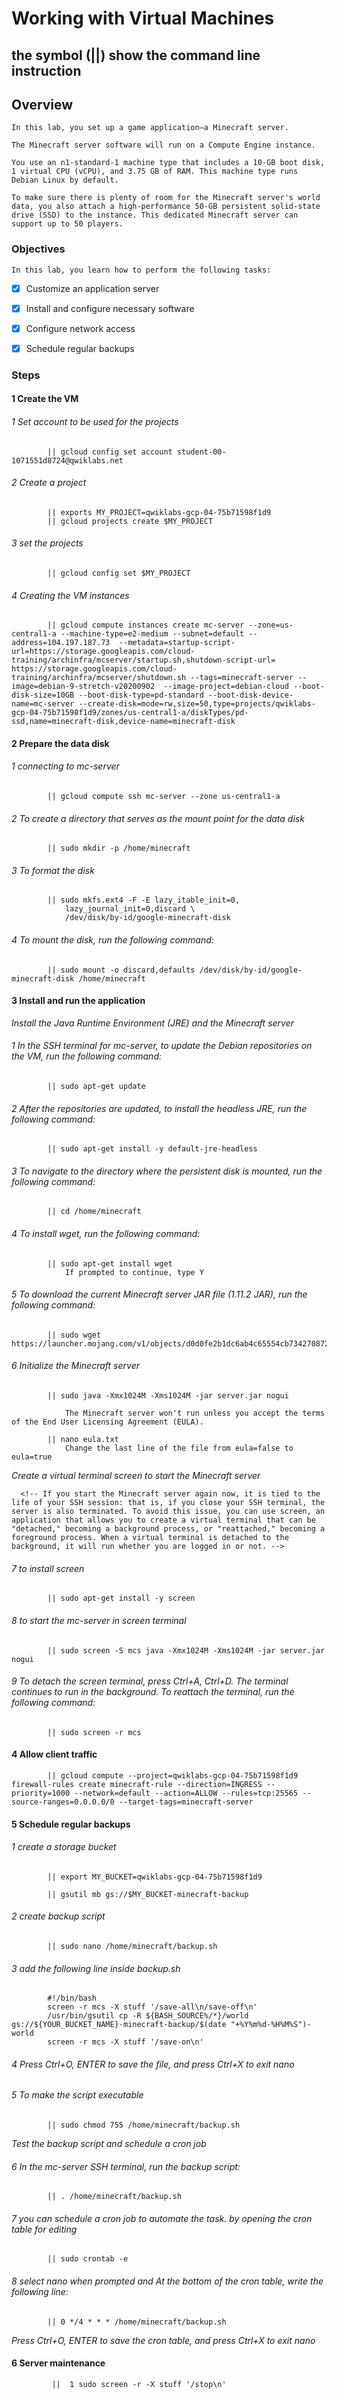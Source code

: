 # Working with Virtual Machines

## the symbol (||) show the command line instruction

## Overview
    In this lab, you set up a game application—a Minecraft server.

    The Minecraft server software will run on a Compute Engine instance.

    You use an n1-standard-1 machine type that includes a 10-GB boot disk, 1 virtual CPU (vCPU), and 3.75 GB of RAM. This machine type runs Debian Linux by default.

    To make sure there is plenty of room for the Minecraft server's world data, you also attach a high-performance 50-GB persistent solid-state drive (SSD) to the instance. This dedicated Minecraft server can support up to 50 players.

### Objectives
    In this lab, you learn how to perform the following tasks:

   - [x] Customize an application server

   - [x] Install and configure necessary software

   - [x] Configure network access

   - [x] Schedule regular backups

### Steps

#### 1 Create the VM

######  1 Set account to be used for the projects

            || gcloud config set account student-00-1071551d8724@qwiklabs.net

######  2 Create a project

            || exports MY_PROJECT=qwiklabs-gcp-04-75b71598f1d9
            || gcloud projects create $MY_PROJECT

######  3 set the projects 
            || gcloud config set $MY_PROJECT

######  4 Creating the VM instances 

            || gcloud compute instances create mc-server --zone=us-central1-a --machine-type=e2-medium --subnet=default --address=104.197.187.73  --metadata=startup-script-url=https://storage.googleapis.com/cloud-training/archinfra/mcserver/startup.sh,shutdown-script-url= https://storage.googleapis.com/cloud-training/archinfra/mcserver/shutdown.sh --tags=minecraft-server --image=debian-9-stretch-v20200902  --image-project=debian-cloud --boot-disk-size=10GB --boot-disk-type=pd-standard --boot-disk-device-name=mc-server --create-disk=mode=rw,size=50,type=projects/qwiklabs-gcp-04-75b71598f1d9/zones/us-central1-a/diskTypes/pd-ssd,name=minecraft-disk,device-name=minecraft-disk

#### 2 Prepare the data disk

###### 1 connecting to mc-server

            || gcloud compute ssh mc-server --zone us-central1-a

###### 2 To create a directory that serves as the mount point for the data disk

            || sudo mkdir -p /home/minecraft

###### 3 To format the disk

            || sudo mkfs.ext4 -F -E lazy_itable_init=0,
                lazy_journal_init=0,discard \
                /dev/disk/by-id/google-minecraft-disk

###### 4 To mount the disk, run the following command:

            || sudo mount -o discard,defaults /dev/disk/by-id/google-minecraft-disk /home/minecraft

#### 3 Install and run the application

   *Install the Java Runtime Environment (JRE) and the Minecraft server*

###### 1 In the SSH terminal for mc-server, to update the Debian repositories on the VM, run the following command:

            || sudo apt-get update
###### 2 After the repositories are updated, to install the headless JRE, run the following command:

            || sudo apt-get install -y default-jre-headless
###### 3 To navigate to the directory where the persistent disk is mounted, run the following command:

            || cd /home/minecraft
###### 4 To install wget, run the following command:

            || sudo apt-get install wget
                If prompted to continue, type Y

###### 5 To download the current Minecraft server JAR file (1.11.2 JAR), run the following command:

            || sudo wget https://launcher.mojang.com/v1/objects/d0d0fe2b1dc6ab4c65554cb734270872b72dadd6/server.jar

###### 6 Initialize the Minecraft server

            || sudo java -Xmx1024M -Xms1024M -jar server.jar nogui

                The Minecraft server won't run unless you accept the terms of the End User Licensing Agreement (EULA).

            || nano eula.txt
                Change the last line of the file from eula=false to eula=true

   _Create a virtual terminal screen to start the Minecraft server_
      
      <!-- If you start the Minecraft server again now, it is tied to the life of your SSH session: that is, if you close your SSH terminal, the server is also terminated. To avoid this issue, you can use screen, an application that allows you to create a virtual terminal that can be "detached," becoming a background process, or "reattached," becoming a foreground process. When a virtual terminal is detached to the background, it will run whether you are logged in or not. -->

###### 7 to install screen

            || sudo apt-get install -y screen

###### 8 to start the mc-server in screen terminal 
            || sudo screen -S mcs java -Xmx1024M -Xms1024M -jar server.jar nogui

###### 9 To detach the screen terminal, press Ctrl+A, Ctrl+D. The terminal continues to run in the background. To reattach the terminal, run the following command:

            || sudo screen -r mcs

#### 4 Allow client traffic

            || gcloud compute --project=qwiklabs-gcp-04-75b71598f1d9 firewall-rules create minecraft-rule --direction=INGRESS --priority=1000 --network=default --action=ALLOW --rules=tcp:25565 --source-ranges=0.0.0.0/0 --target-tags=minecraft-server

#### 5 Schedule regular backups

######  1 create a storage bucket 

            || export MY_BUCKET=qwiklabs-gcp-04-75b71598f1d9

            || gsutil mb gs://$MY_BUCKET-minecraft-backup

######  2 create backup script 

            || sudo nano /home/minecraft/backup.sh
    
######  3  add the following line  inside backup.sh

            #!/bin/bash
            screen -r mcs -X stuff '/save-all\n/save-off\n'
            /usr/bin/gsutil cp -R ${BASH_SOURCE%/*}/world gs://${YOUR_BUCKET_NAME}-minecraft-backup/$(date "+%Y%m%d-%H%M%S")-world
            screen -r mcs -X stuff '/save-on\n'

######  4 Press Ctrl+O, ENTER to save the file, and press Ctrl+X to exit nano

######  5 To make the script executable

            || sudo chmod 755 /home/minecraft/backup.sh


  *Test the backup script and schedule a cron job*

###### 6 In the mc-server SSH terminal, run the backup script:

            || . /home/minecraft/backup.sh

###### 7 you can schedule a cron job to automate the task. by opening the cron table for editing

            || sudo crontab -e

###### 8 select nano when prompted and At the bottom of the cron table, write the following line:


            || 0 */4 * * * /home/minecraft/backup.sh


  *Press Ctrl+O, ENTER to save the cron table, and press Ctrl+X to exit nano*

#### 6  Server maintenance

             ||  1 sudo screen -r -X stuff '/stop\n'












            







